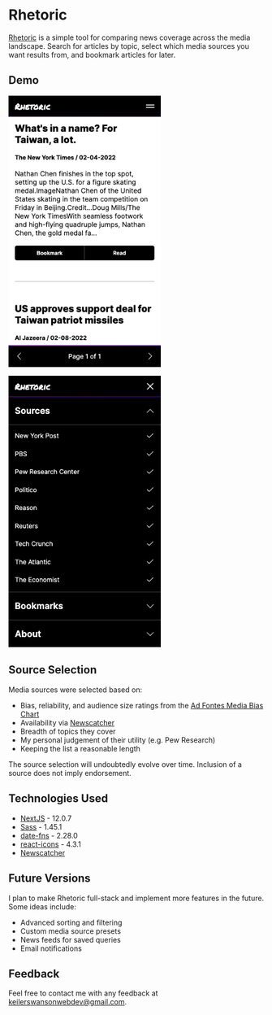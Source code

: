 # Rhetoric

[Rhetoric](https://happy-sinoussi-d8a6c3.netlify.app/) is a simple tool for comparing news coverage across the media landscape. Search for articles by topic, select which media sources you want results from, and bookmark articles for later.

## Demo

<img
  src='/demo/articles.png'
  alt='Rhetoric landing'
  style='display: inline; max-width: 300px;'
/>

<img
  src='/demo/menu.png'
  alt='Rhetoric landing'
  style='display: inline; max-width: 300px;'
/>

## Source Selection

Media sources were selected based on:
- Bias, reliability, and audience size ratings from the [Ad Fontes Media Bias Chart](https://adfontesmedia.com/interactive-media-bias-chart/)
- Availability via [Newscatcher](https://newscatcherapi.com)
- Breadth of topics they cover
- My personal judgement of their utility (e.g. Pew Research)
- Keeping the list a reasonable length

The source selection will undoubtedly evolve over time. Inclusion of a source does not imply endorsement.

## Technologies Used
- [NextJS](https://nextjs.org/) - 12.0.7
- [Sass](https://sass-lang.com/) - 1.45.1
- [date-fns](https://date-fns.org/) - 2.28.0
- [react-icons](https://react-icons.github.io/react-icons/) - 4.3.1
- [Newscatcher](https://newscatcherapi.com/)

## Future Versions

I plan to make Rhetoric full-stack and implement more features in the future. Some ideas include:
- Advanced sorting and filtering
- Custom media source presets
- News feeds for saved queries
- Email notifications

## Feedback

Feel free to contact me with any feedback at keilerswansonwebdev@gmail.com.
